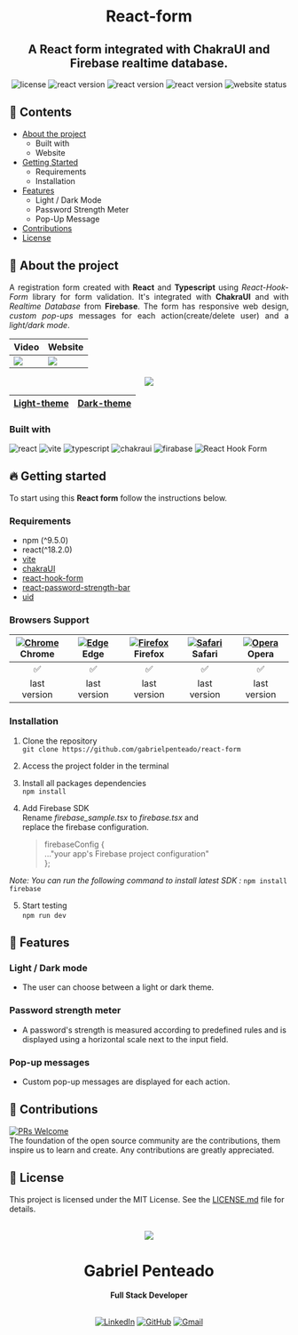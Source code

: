 <h1 align="center">
   <strong>React-form</strong>
</h1>

<h2 align="center">
  A React form integrated with ChakraUI and Firebase realtime database.  
</h2>

<div align="center">  
  <img src="https://img.shields.io/github/license/gabrielpenteado/react-form?color=informational&style=flat-square" alt="license"/>

  <img src="https://img.shields.io/static/v1?label=npm&message=v9.5.0&color=informational&style=flat-square" alt="react version">

  <img src="https://img.shields.io/static/v1?label=react&message=v18.2.0&color=informational&style=flat-square" alt="react version">
  
  <img src="https://img.shields.io/static/v1?label=firebase&message=v9.18.0&color=informational&style=flat-square" alt="react version">

  <img src="https://img.shields.io/website?down_color=red&down_message=offline&style=flat-square&up_color=008000&up_message=online&url=https%3A%2F%2Freact-firebase-form.vercel.app" alt="website status">
</div>

## 📜 Contents

- [About the project](#-about-the-project)
  - Built with
  - Website
- [Getting Started](#-getting-started)
  - Requirements
  - Installation
- [Features](#-features)
  - Light / Dark Mode
  - Password Strength Meter
  - Pop-Up Message
- [Contributions](#-contributions)
- [License](#-license)
  <br>

## 🔎 About the project

<p align="justify"> 
   A registration form created with <strong>React</strong> and <strong>Typescript</strong> using 
   <em>React-Hook-Form</em> library for form validation.
   It's integrated with <strong>ChakraUI</strong> and with <em>Realtime Database</em> from <strong>Firebase</strong>.
   The form has responsive web design, <em>custom pop-ups</em> messages for each action(create/delete user) and a 
   <em>light/dark mode</em>.
</p>

<div align="center">
  <table>
    <thead>
      <tr>
        <th style="text-align: center">
          Video
        </th>
        <th style="text-align: center">
          Website
        </th>
      </tr>
    </thead>
    <tbody>
      <tr>
        <td>
          <a href="https://www.youtube.com/watch?v=yN3159m4fnw">
            <img src="https://img.shields.io/badge/YouTube-FF0000?style=for-the-badge&logo=youtube&logoColor=white" />
          </a>
        </td>  
        <td>
          <a href="https://react-firebase-form.vercel.app/">
            <img src="https://img.shields.io/badge/Vercel-000000?style=for-the-badge&logo=vercel&logoColor=white" />
          </a>
        </td>  
      </tr>
    </tbody>
  </table>
</div>

<p align="center">
    <img src="https://raw.githubusercontent.com/gabrielpenteado/react-form/main/src/assets/reactform.png"> 
</p>

<div align="center">
  <table>
    <thead>
      <tr>
        <th style="text-align: center">
          <a href="https://raw.githubusercontent.com/gabrielpenteado/react-form/main/src/assets/light.jpg">Light-theme</a>
        </th>
        <th style="text-align: center">
          <a href="https://raw.githubusercontent.com/gabrielpenteado/react-form/main/src/assets/dark.jpg">Dark-theme</a>
        </th>  
      </tr>
    </thead>
  </table>
</div>

### Built with

![react](https://img.shields.io/badge/React-20232A?style=for-the-badge&logo=react&logoColor=61DAFB)
![vite](https://img.shields.io/badge/Vite-B73BFE?style=for-the-badge&logo=vite&logoColor=FFD62E)
![typescript](https://img.shields.io/badge/TypeScript-007ACC?style=for-the-badge&logo=typescript&logoColor=white)
![chakraui](https://img.shields.io/badge/Chakra--UI-319795?style=for-the-badge&logo=chakra-ui&logoColor=white)
![firabase](https://img.shields.io/badge/firebase-ffca28?style=for-the-badge&logo=firebase&logoColor=black)
![React Hook Form](https://img.shields.io/badge/React%20Hook%20Form-%23EC5990.svg?style=for-the-badge&logo=reacthookform&logoColor=white)
<br>

## 🔥 Getting started

To start using this <strong>React form</strong> follow the instructions below.

### Requirements

- npm (^9.5.0)
- react(^18.2.0)
- [vite](https://vitejs.dev/guide/)
- [chakraUI](https://chakra-ui.com/getting-started/vite-guide)
- [react-hook-form](https://react-hook-form.com/get-started)
- [react-password-strength-bar](https://www.npmjs.com/package/react-password-strength-bar)
- [uid](https://www.npmjs.com/package/uid)

### Browsers Support

| [<img src="https://raw.githubusercontent.com/alrra/browser-logos/main/src/chrome/chrome_24x24.png" alt="Chrome" />](https://www.google.com/intl/en/chrome/)<br> Chrome | [<img src="https://raw.githubusercontent.com/alrra/browser-logos/main/src/edge/edge_24x24.png" alt="Edge" />](https://www.microsoft.com/en-us/edge)<br> Edge | [<img src="https://raw.githubusercontent.com/alrra/browser-logos/main/src/firefox/firefox_24x24.png" alt="Firefox" />](https://www.mozilla.org/en-US/firefox/new/)<br> Firefox | [<img src="https://raw.githubusercontent.com/alrra/browser-logos/main/src/safari/safari_24x24.png" alt="Safari" />](https://www.apple.com/br/safari/)<br> Safari | [<img src="https://raw.githubusercontent.com/alrra/browser-logos/main/src/opera/opera_24x24.png" alt="Opera" />](https://www.opera.com)<br> Opera |
| :--------------------------------------------------------------------------------------------------------------------------------------------------------------------: | :----------------------------------------------------------------------------------------------------------------------------------------------------------: | :----------------------------------------------------------------------------------------------------------------------------------------------------------------------------: | :--------------------------------------------------------------------------------------------------------------------------------------------------------------: | :-----------------------------------------------------------------------------------------------------------------------------------------------: |
|                                                                                   ✅                                                                                   |                                                                              ✅                                                                              |                                                                                       ✅                                                                                       |                                                                                ✅                                                                                |                                                                        ✅                                                                         |
|                                                                              last version                                                                              |                                                                         last version                                                                         |                                                                                  last version                                                                                  |                                                                           last version                                                                           |                                                                   last version                                                                    |

### Installation

1. Clone the repository<br>
   `git clone https://github.com/gabrielpenteado/react-form`

2. Access the project folder in the terminal

3. Install all packages dependencies<br>
   `npm install`

4. Add Firebase SDK<br>
   Rename <em>firebase_sample.tsx</em> to <em>firebase.tsx</em> and<br>
   replace the firebase configuration.
   > firebaseConfig {<br>
   > ..."your app's Firebase project configuration"<br>
   > };<br>

_Note: You can run the following command to install latest SDK :_
`npm install firebase`<br>

5. Start testing<br>
   `npm run dev`
   <br>

## 💫 Features

### Light / Dark mode

- The user can choose between a light or dark theme.

### Password strength meter

- A password's strength is measured according to predefined rules and is displayed using a horizontal scale next to the input field.

### Pop-up messages

- Custom pop-up messages are displayed for each action.

## 🤝 Contributions

[![PRs Welcome](https://img.shields.io/badge/PRs-welcome-brightgreen.svg?style=flat-square)](http://makeapullrequest.com)<br>
The foundation of the open source community are the contributions, them inspire us to learn and create. Any contributions are greatly appreciated.

## 📄 License

This project is licensed under the MIT License. See the [LICENSE.md](https://github.com/gabrielpenteado/react-form/blob/main/LICENSE.md) file for details.
<br>
<br>

<div align="center">
  <img src="https://images.weserv.nl/?url=avatars.githubusercontent.com/u/63300269?v=4&h=100&w=100&fit=cover&mask=circle&maxage=7d" />
  <h1>Gabriel Penteado</h1>
  <strong>Full Stack Developer</strong>
  <br/>
  <br/>

[![LinkedIn](https://img.shields.io/badge/LinkedIn-0077B5?style=for-the-badge&logo=linkedin&logoColor=white)](https://www.linkedin.com/in/gabriel-penteado)
[![GitHub](https://img.shields.io/badge/GitHub-100000?style=for-the-badge&logo=github&logoColor=white)](https://github.com/gabrielpenteado)
[![Gmail](https://img.shields.io/badge/gabripenteado@gmail.com-D14836?style=for-the-badge&logo=gmail&logoColor=white)](mailto:gabripenteado@gmail.com)
<br />
<br />

</div>
